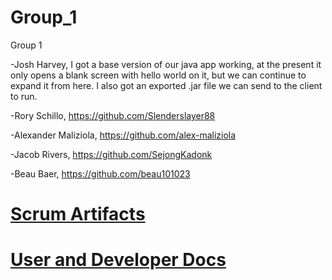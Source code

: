 # Group_1
Group 1

-Josh Harvey, I got a base version of our java app working, at the present it only opens a blank screen with hello world on it, but we can continue to expand it from here. I also got an exported .jar file we can send to the client to run. 

-Rory Schillo, https://github.com/Slenderslayer88

-Alexander Maliziola, https://github.com/alex-maliziola

-Jacob Rivers, https://github.com/SejongKadonk

-Beau Baer, https://github.com/beau101023

# [Scrum Artifacts](https://docs.google.com/spreadsheets/d/1Oyx7-2_0yhPrCHu9osiuxcJzwANCnDAiDX2WRpGd_wk/edit?usp=sharing)
# [User and Developer Docs](https://docs.google.com/document/d/1NFg2_1X0lsAy_qRDhNyk6lcxtxBhPvKlntXFOtWWhFw/edit?usp=sharing)
